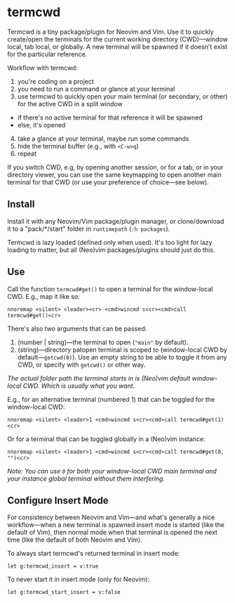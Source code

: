 # termcwd

Termcwd is a tiny package/plugin for
Neovim and Vim. Use it to quickly
create/open the terminals for the current
working
directory (CWD)—window local, tab
local, or globally. A new terminal
will be spawned if it doesn't exist
for the particular reference.

Workflow with termcwd:

1. you're coding on a project
2. you need to run a command or glance at your terminal
3. use termcwd to quickly open your main terminal (or secondary, or other) for the active CWD in a split window
  - if there's no active terminal for that reference it will be spawned
  - else, it's opened
4. take a glance at your terminal, maybe run some commands
5. hide the terminal buffer (e.g., with `<C-w>q`)
6. repeat

If you switch CWD, e.g, by opening another session, or for a tab, or in your directory viewer, you can use the same keymapping to open another main terminal for that CWD (or use your preference of choice—see below).

## Install

Install it with any Neovim/Vim package/plugin manager, or clone/download it to a "pack/\*/start" folder in `runtimepath` (`:h packages`).

Termcwd is lazy loaded (defined only when used). It's too light for lazy loading to matter,
but all (Neo)vim packages/plugins should just do this.

## Use

Call the function `termcwd#get()` to
open a terminal for the
window-local CWD. E.g., map it like
so:

```vim
nnoremap <silent> <leader><cr> <cmd>wincmd s<cr><cmd>call termcwd#get()<cr>
```

There's also two arguments that can be passed:

1. (number | string)—the terminal to open (`"main"` by default).
2. (string)—directory patopen terminal is scoped to (window-local
CWD by default—`getcwd(0)`).
Use an empty string to be able to toggle it from any CWD, or specify with `getcwd()` or other way.

*The actual folder path the
terminal starts in is (Neo)vim
default window-local CWD. Which
is usually what you want.*

E.g., for an alternative terminal (numbered 1) that can be toggled for the window-local CWD:

```vim
nnoremap <silent> <leader>1 <cmd>wincmd s<cr><cmd>call termcwd#get(1)<cr>
```

Or for a terminal that can be toggled globally in a (Neo)vim instance:

```vim
nnoremap <silent> <leader>1 <cmd>wincmd s<cr><cmd>call termcwd#get(0, "")<cr>
```

*Note: You can use `0` for both your window-local CWD main terminal and your instance global terminal without them interfering.*

## Configure Insert Mode

For consistency between Neovim and
Vim—and what's generally a nice
workflow—when a new terminal is
spawned insert mode is
started (like the default of Vim),
then normal mode when that terminal
is opened the next time
(like the default of both Neovim
and Vim).

To always start termcwd's returned terminal in insert mode:

```vim
let g:termcwd_insert = v:true
```

To never start it in insert mode (only for Neovim):

```vim
let g:termcwd_start_insert = v:false
```
